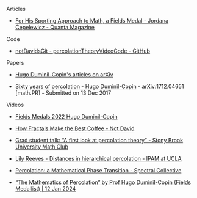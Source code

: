 Articles
* [For His Sporting Approach to Math, a Fields Medal - Jordana Cepelewicz -  Quanta Magazine](https://www.quantamagazine.org/hugo-duminil-copin-wins-the-fields-medal-20220705/)

Code
* [notDavidsGit - percolationTheoryVideoCode - GitHub](https://github.com/notDavidsGit/percolationTheoryVideoCode)

Papers
* [Hugo Duminil-Copin's articles on arXiv](https://arxiv.org/a/duminilcopin_h_1.html)

* [Sixty years of percolation - Hugo Duminil-Copin](https://arxiv.org/abs/1712.04651) - arXiv:1712.04651 [math.PR] - Submitted on 13 Dec 2017

Videos
* [Fields Medals 2022 Hugo Duminil-Copin](https://youtu.be/AY_B9gk18Mw?si=3tOkSoDikzpELzPd)

* [How Fractals Make the Best Coffee - Not David](https://youtu.be/YcbpXN8068I?si=6mHIsTzRULMJ-VRC)

* [Grad student talk: “A first look at percolation theory” - Stony Brook University Math Club](https://youtu.be/5mSIt298Occ?si=gMyEJrOJcSl1QkGX)

* [Lily Reeves - Distances in hierarchical percolation - IPAM at UCLA](https://youtu.be/5RfxXp3yXlk?si=05D5Vbke1lCRvrbc)

* [Percolation: a Mathematical Phase Transition - Spectral Collective](https://youtu.be/a-767WnbaCQ?si=CRDuJoZ0dO2qTgW6)
  
* [“The Mathematics of Percolation” by Prof Hugo Duminil-Copin (Fields Medallist) | 12 Jan 2024](https://youtu.be/da3-dHWb4WU?si=nIzhPamMugd_HOzK)
